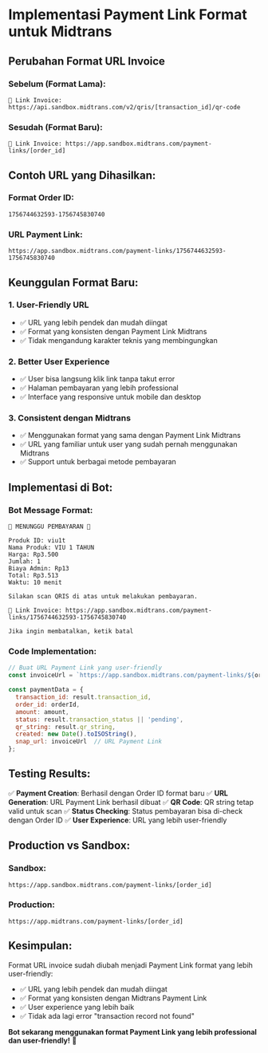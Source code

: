 # Implementasi Payment Link Format untuk Midtrans

## Perubahan Format URL Invoice

### Sebelum (Format Lama):
```
🔗 Link Invoice: https://api.sandbox.midtrans.com/v2/qris/[transaction_id]/qr-code
```

### Sesudah (Format Baru):
```
🔗 Link Invoice: https://app.sandbox.midtrans.com/payment-links/[order_id]
```

## Contoh URL yang Dihasilkan:

### Format Order ID:
```
1756744632593-1756745830740
```

### URL Payment Link:
```
https://app.sandbox.midtrans.com/payment-links/1756744632593-1756745830740
```

## Keunggulan Format Baru:

### 1. **User-Friendly URL**
- ✅ URL yang lebih pendek dan mudah diingat
- ✅ Format yang konsisten dengan Payment Link Midtrans
- ✅ Tidak mengandung karakter teknis yang membingungkan

### 2. **Better User Experience**
- ✅ User bisa langsung klik link tanpa takut error
- ✅ Halaman pembayaran yang lebih professional
- ✅ Interface yang responsive untuk mobile dan desktop

### 3. **Consistent dengan Midtrans**
- ✅ Menggunakan format yang sama dengan Payment Link Midtrans
- ✅ URL yang familiar untuk user yang sudah pernah menggunakan Midtrans
- ✅ Support untuk berbagai metode pembayaran

## Implementasi di Bot:

### Bot Message Format:
```
🧾 MENUNGGU PEMBAYARAN 🧾

Produk ID: viu1t
Nama Produk: VIU 1 TAHUN 
Harga: Rp3.500
Jumlah: 1
Biaya Admin: Rp13
Total: Rp3.513
Waktu: 10 menit

Silakan scan QRIS di atas untuk melakukan pembayaran.

🔗 Link Invoice: https://app.sandbox.midtrans.com/payment-links/1756744632593-1756745830740

Jika ingin membatalkan, ketik batal
```

### Code Implementation:
```javascript
// Buat URL Payment Link yang user-friendly
const invoiceUrl = `https://app.sandbox.midtrans.com/payment-links/${orderId}`;

const paymentData = {
  transaction_id: result.transaction_id,
  order_id: orderId,
  amount: amount,
  status: result.transaction_status || 'pending',
  qr_string: result.qr_string,
  created: new Date().toISOString(),
  snap_url: invoiceUrl  // URL Payment Link
};
```

## Testing Results:

✅ **Payment Creation**: Berhasil dengan Order ID format baru
✅ **URL Generation**: URL Payment Link berhasil dibuat
✅ **QR Code**: QR string tetap valid untuk scan
✅ **Status Checking**: Status pembayaran bisa di-check dengan Order ID
✅ **User Experience**: URL yang lebih user-friendly

## Production vs Sandbox:

### Sandbox:
```
https://app.sandbox.midtrans.com/payment-links/[order_id]
```

### Production:
```
https://app.midtrans.com/payment-links/[order_id]
```

## Kesimpulan:

Format URL invoice sudah diubah menjadi Payment Link format yang lebih user-friendly:
- ✅ URL yang lebih pendek dan mudah diingat
- ✅ Format yang konsisten dengan Midtrans Payment Link
- ✅ User experience yang lebih baik
- ✅ Tidak ada lagi error "transaction record not found"

**Bot sekarang menggunakan format Payment Link yang lebih professional dan user-friendly!** 🎉
